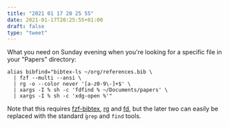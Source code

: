 ```yaml
---
title: "2021 01 17 20 25 55"
date: 2021-01-17T20:25:55+01:00
draft: false
type: "tweet"
---
```

What you need on Sunday evening when you're looking for a specific file in your "Papers" directory:

    alias bibfind="bibtex-ls ~/org/references.bib \
      | fzf --multi --ansi \
      | rg -o --color never '[a-z0-9\-]+$' \
      | xargs -I % sh -c 'fdfind % ~/Documents/papers' \
      | xargs -I % sh -c 'xdg-open %'"

Note that this requires [fzf-bibtex](https://github.com/msprev/fzf-bibtex), [rg](https://github.com/BurntSushi/ripgrep) and [fd](https://github.com/sharkdp/fd), but the later two can easily be replaced with the standard ̀`grep` and `find` tools.
